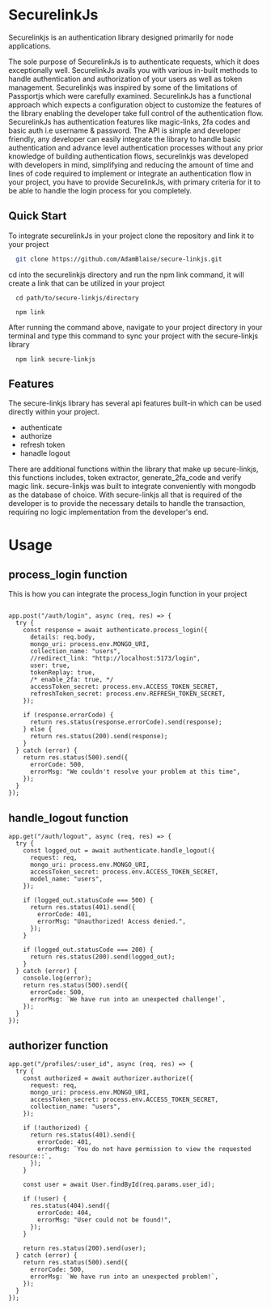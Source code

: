 # SecurelinkJs

Securelinkjs is an authentication library designed primarily for node applications.

The sole purpose of SecurelinkJs is to authenticate requests, which it does exceptionally well. SecurelinkJs avails you with 
various in-built methods to handle authentication and authorization of your users as well as token management. Securelinkjs was inspired by some of the limitations of Passportjs
which were carefully examined. SecurelinkJs has a functional approach which expects a configuration object to customize the features of the library enabling the developer
take full control of the authentication flow. SecurelinkJs has authentication features like magic-links, 2fa codes and basic auth i.e username & password. The API is simple and developer friendly,
any developer can easily integrate the library to handle basic authentication and advance level authentication processes without any prior knowledge of building authentication flows,
securelinkjs was developed with developers in mind, simplifying and reducing the amount of time and lines of code required to implement or integrate an authentication flow in your project, 
you have to provide SecurelinkJs, with primary criteria for it to be able to handle the login process for you completely.

## Quick Start

To integrate securelinkJs in your project clone the repository and link it to your project

```bash
  git clone https://github.com/AdamBlaise/secure-linkjs.git
```

cd into the securelinkjs directory and run the npm link command, it will create a link that can be utilized in your project

```
  cd path/to/secure-linkjs/directory

  npm link
```

After running the command above, navigate to your project directory in your terminal and type this command to sync your project with the secure-linkjs library
```
  npm link secure-linkjs
```

## Features

The secure-linkjs library has several api features built-in which can be used directly within your project.
- authenticate
- authorize
- refresh token
- hanadle logout

There are additional functions within the library that make up secure-linkjs, this functions includes, token extractor, generate_2fa_code and verify magic link. secure-linkjs was built to integrate conveniently with mongodb as the database of choice. With secure-linkjs all that is required of the developer is to provide the necessary details to handle the transaction, requiring no logic implementation from the developer's end.

# Usage

## process_login function

This is how you can integrate the process_login function in your project

```

app.post("/auth/login", async (req, res) => {
  try {
    const response = await authenticate.process_login({
      details: req.body,
      mongo_uri: process.env.MONGO_URI,
      collection_name: "users",
      //redirect_link: "http://localhost:5173/login",
      user: true,
      tokenReplay: true,
      /* enable_2fa: true, */
      accessToken_secret: process.env.ACCESS_TOKEN_SECRET,
      refreshToken_secret: process.env.REFRESH_TOKEN_SECRET,
    });

    if (response.errorCode) {
      return res.status(response.errorCode).send(response);
    } else {
      return res.status(200).send(response);
    }
  } catch (error) {
    return res.status(500).send({
      errorCode: 500,
      errorMsg: "We couldn't resolve your problem at this time",
    });
  }
});
```

## handle_logout function

```
app.get("/auth/logout", async (req, res) => {
  try {
    const logged_out = await authenticate.handle_logout({
      request: req,
      mongo_uri: process.env.MONGO_URI,
      accessToken_secret: process.env.ACCESS_TOKEN_SECRET,
      model_name: "users",
    });

    if (logged_out.statusCode === 500) {
      return res.status(401).send({
        errorCode: 401,
        errorMsg: "Unauthorized! Access denied.",
      });
    }

    if (logged_out.statusCode === 200) {
      return res.status(200).send(logged_out);
    }
  } catch (error) {
    console.log(error);
    return res.status(500).send({
      errorCode: 500,
      errorMsg: `We have run into an unexpected challenge!`,
    });
  }
});
```

## authorizer function

```
app.get("/profiles/:user_id", async (req, res) => {
  try {
    const authorized = await authorizer.authorize({
      request: req,
      mongo_uri: process.env.MONGO_URI,
      accessToken_secret: process.env.ACCESS_TOKEN_SECRET,
      collection_name: "users",
    });

    if (!authorized) {
      return res.status(401).send({
        errorCode: 401,
        errorMsg: `You do not have permission to view the requested resource::`,
      });
    }

    const user = await User.findById(req.params.user_id);

    if (!user) {
      res.status(404).send({
        errorCode: 404,
        errorMsg: "User could not be found!",
      });
    }

    return res.status(200).send(user);
  } catch (error) {
    return res.status(500).send({
      errorCode: 500,
      errorMsg: `We have run into an unexpected problem!`,
    });
  }
});
```


